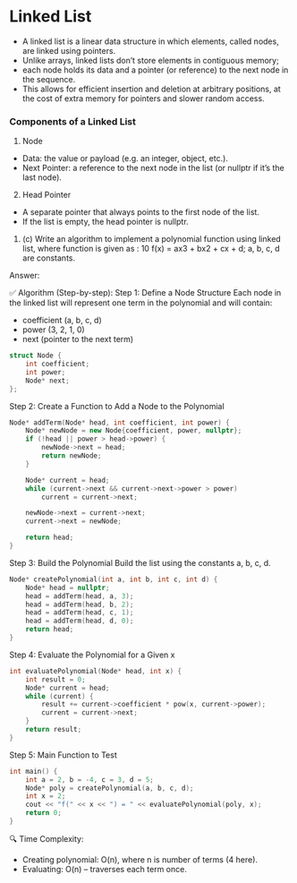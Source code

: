 # Linked List

- A linked list is a linear data structure in which elements, called nodes, are linked using pointers.
- Unlike arrays, linked lists don’t store elements in contiguous memory;
- each node holds its data and a pointer (or reference) to the next node in the sequence.
- This allows for efficient insertion and deletion at arbitrary positions, at the cost of extra memory for pointers and slower random access.

### Components of a Linked List

1. Node

- Data: the value or payload (e.g. an integer, object, etc.).
- Next Pointer: a reference to the next node in the list (or nullptr if it’s the last node).

2. Head Pointer

- A separate pointer that always points to the first node of the list.
- If the list is empty, the head pointer is nullptr.

1. (c) Write an algorithm to implement a polynomial function using linked list, where function is given as : 10 f(x) = ax3 + bx2 + cx + d; a, b, c, d are constants.

Answer:

✅ Algorithm (Step-by-step):
Step 1: Define a Node Structure
Each node in the linked list will represent one term in the polynomial and will contain:

- coefficient (a, b, c, d)
- power (3, 2, 1, 0)
- next (pointer to the next term)

```cpp
struct Node {
    int coefficient;
    int power;
    Node* next;
};
```

Step 2: Create a Function to Add a Node to the Polynomial

```cpp
Node* addTerm(Node* head, int coefficient, int power) {
    Node* newNode = new Node{coefficient, power, nullptr};
    if (!head || power > head->power) {
        newNode->next = head;
        return newNode;
    }

    Node* current = head;
    while (current->next && current->next->power > power)
        current = current->next;

    newNode->next = current->next;
    current->next = newNode;

    return head;
}

```

Step 3: Build the Polynomial
Build the list using the constants a, b, c, d.

```cpp
Node* createPolynomial(int a, int b, int c, int d) {
    Node* head = nullptr;
    head = addTerm(head, a, 3);
    head = addTerm(head, b, 2);
    head = addTerm(head, c, 1);
    head = addTerm(head, d, 0);
    return head;
}
```

Step 4: Evaluate the Polynomial for a Given x

```cpp
int evaluatePolynomial(Node* head, int x) {
    int result = 0;
    Node* current = head;
    while (current) {
        result += current->coefficient * pow(x, current->power);
        current = current->next;
    }
    return result;
}
```

Step 5: Main Function to Test

```cpp
int main() {
    int a = 2, b = -4, c = 3, d = 5;
    Node* poly = createPolynomial(a, b, c, d);
    int x = 2;
    cout << "f(" << x << ") = " << evaluatePolynomial(poly, x);
    return 0;
}
```

🔍 Time Complexity:
- Creating polynomial: O(n), where n is number of terms (4 here).
- Evaluating: O(n) – traverses each term once.

